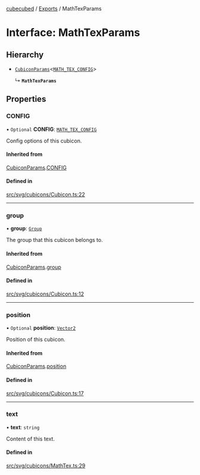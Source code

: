 [cubecubed](/reference/README.md) / [Exports](/reference/modules.md) / MathTexParams

# Interface: MathTexParams

## Hierarchy

- [`CubiconParams`](/reference/interfaces/CubiconParams.md)<[`MATH_TEX_CONFIG`](/reference/interfaces/MATH_TEX_CONFIG.md)\>

  ↳ **`MathTexParams`**

## Properties

### CONFIG

• `Optional` **CONFIG**: [`MATH_TEX_CONFIG`](/reference/interfaces/MATH_TEX_CONFIG.md)

Config options of this cubicon.

#### Inherited from

[CubiconParams](/reference/interfaces/CubiconParams.md).[CONFIG](/reference/interfaces/CubiconParams.md#config)

#### Defined in

[src/svg/cubicons/Cubicon.ts:22](https://github.com/imaphatduc/cubecubed/blob/0c47e8e/src/svg/cubicons/Cubicon.ts#L22)

___

### group

• **group**: [`Group`](/reference/classes/Group.md)

The group that this cubicon belongs to.

#### Inherited from

[CubiconParams](/reference/interfaces/CubiconParams.md).[group](/reference/interfaces/CubiconParams.md#group)

#### Defined in

[src/svg/cubicons/Cubicon.ts:12](https://github.com/imaphatduc/cubecubed/blob/0c47e8e/src/svg/cubicons/Cubicon.ts#L12)

___

### position

• `Optional` **position**: [`Vector2`](/reference/classes/Vector2.md)

Position of this cubicon.

#### Inherited from

[CubiconParams](/reference/interfaces/CubiconParams.md).[position](/reference/interfaces/CubiconParams.md#position)

#### Defined in

[src/svg/cubicons/Cubicon.ts:17](https://github.com/imaphatduc/cubecubed/blob/0c47e8e/src/svg/cubicons/Cubicon.ts#L17)

___

### text

• **text**: `string`

Content of this text.

#### Defined in

[src/svg/cubicons/MathTex.ts:29](https://github.com/imaphatduc/cubecubed/blob/0c47e8e/src/svg/cubicons/MathTex.ts#L29)
